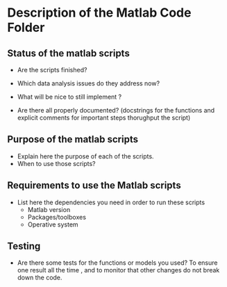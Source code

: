 # Description of the Matlab Code Folder 

## Status of the matlab scripts

- Are the scripts finished? 

- Which data analysis issues do they address now? 

- What will be nice to still implement ? 
- Are there all properly documented? (docstrings for the functions and explicit comments for important steps thorughput the script)

## Purpose of the matlab scripts 

- Explain here the purpose of each of the scripts.
- When to use those scripts? 

## Requirements to use the Matlab scripts 

- List here the dependencies you need in order to run these scripts
    - Matlab version
    - Packages/toolboxes
    - Operative system 

## Testing 

- Are there some tests for the functions or models you used? To ensure one result all the time , and to monitor that other changes do not break down the code. 

